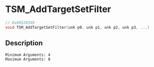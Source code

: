 # TSM_AddTargetSetFilter
```c
// 0x00528340
void TSM_AddTargetSetFilter(unk p0, unk p1, unk p2, unk p3, ...)
```
## Description
```
Minimum Arguments: 4
Maximum Arguments: 8
```
